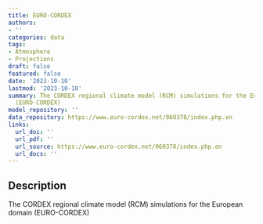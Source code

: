 ```yaml
---
title: EURO-CORDEX
authors:
- ''
categories: data
tags:
- Atmosphere
- Projections
draft: false
featured: false
date: '2023-10-10'
lastmod: '2023-10-10'
summary: The CORDEX regional climate model (RCM) simulations for the European domain
  (EURO-CORDEX)
model_repository: ''
data_repository: https://www.euro-cordex.net/060378/index.php.en
links:
  url_doi: ''
  url_pdf: ''
  url_source: https://www.euro-cordex.net/060378/index.php.en
  url_docs: ''
---
```


## Description

The CORDEX regional climate model (RCM) simulations for the European domain (EURO-CORDEX)

